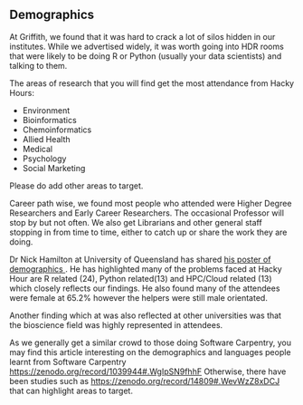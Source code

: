 ## Demographics

At Griffith, we found that it was hard to crack a lot of silos hidden in our institutes. While we advertised widely, it was worth going into HDR rooms that were likely to be doing R or Python (usually your data scientists) and talking to them.

The areas of research that you will find get the most attendance from Hacky Hours:
- Environment
- Bioinformatics
- Chemoinformatics
- Allied Health
- Medical
- Psychology
- Social Marketing

Please do add other areas to target. 

Career path wise, we found most people who attended were Higher Degree Researchers and Early Career Researchers. The occasional Professor will stop by but not often. We also get Librarians and other general staff stopping in from time to time, either to catch up or share the work they are doing. 

Dr Nick Hamilton at University of Queensland has shared [his poster of demographics ](Media/nhamilton_eResearch_2017.pdf). He has highlighted many of the problems faced at Hacky Hour are R related (24), Python related(13) and HPC/Cloud related (13) which closely reflects our findings. He also found many of the attendees were female at 65.2% however the helpers were still male orientated. 

Another finding which at was also reflected at other universities was that the bioscience field was highly represented in attendees.

As we generally get a similar crowd to those doing Software Carpentry, you may find this article interesting on the demographics and languages people learnt from Software Carpentry https://zenodo.org/record/1039944#.WgIpSN9fhhF 
Otherwise, there have been studies such as https://zenodo.org/record/14809#.WevWzZ8xDCJ that can highlight areas to target.
